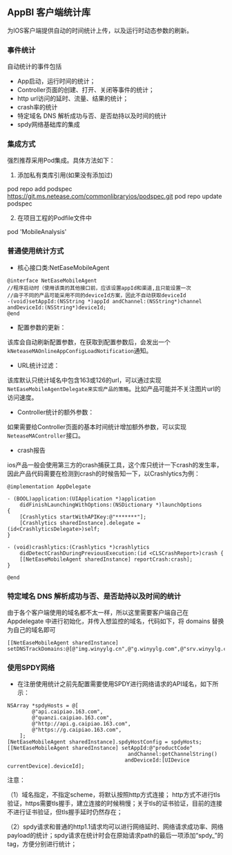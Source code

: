 ## AppBI 客户端统计库

为IOS客户端提供自动的时间统计上传，以及运行时动态参数的刷新。

### 事件统计

自动统计的事件包括

* App启动，运行时间的统计；
* Controller页面的创建、打开、关闭等事件的统计；
* http url访问的延时、流量、结果的统计；
* crash率的统计
* 特定域名 DNS 解析成功与否、是否劫持以及时间的统计
* spdy网络基础库的集成


### 集成方式

强烈推荐采用Pod集成。具体方法如下：

1.  添加私有类库引用(如果没有添加过)

pod repo add podspec https://git.ms.netease.com/commonlibraryios/podspec.git 
pod repo update podspec

2. 在项目工程的Podfile文件中

pod 'MobileAnalysis'


### 普通使用统计方式

* 核心接口类:NetEaseMobileAgent
```
@interface NetEaseMobileAgent
//程序启动时（使用该类的其他接口前，应该设置appId和渠道,且只能设置一次
//由于不同的产品可能采用不同的deviceId方案，因此不自动获取deviceId
-(void)setAppId:(NSString *)appId andChannel:(NSString*)channel andDeviceId:(NSString*)deviceId;
@end
```

* 配置参数的更新：

该库会自动刷新配置参数，在获取到配置参数后，会发出一个`kNeteaseMAOnlineAppConfigLoadNotification`通知。

* URL统计过滤：

该库默认只统计域名中包含163或126的url，可以通过实现`NetEaseMobileAgentDelegate来实现产品的策略`。比如产品可能并不关注图片url的访问速度。

* Controller统计的额外参数：

如果需要给Controller页面的基本时间统计增加额外参数，可以实现`NeteaseMAController`接口。

* crash报告

ios产品一般会使用第三方的crash捕获工具，这个库只统计一下crash的发生率，因此产品代码需要在检测到crash的时候告知一下，以Crashlytics为例：

```
@implementation AppDelegate

- (BOOL)application:(UIApplication *)application 
    didFinishLaunchingWithOptions:(NSDictionary *)launchOptions
{
    [Crashlytics startWithAPIKey:@"*******"];
    [Crashlytics sharedInstance].delegate = (id<CrashlyticsDelegate>)self;
}

- (void)crashlytics:(Crashlytics *)crashlytics 
    didDetectCrashDuringPreviousExecution:(id <CLSCrashReport>)crash {
    [[NetEaseMobileAgent sharedInstance] reportCrash:crash];
}

@end
```

### 特定域名 DNS 解析成功与否、是否劫持以及时间的统计

由于各个客户端使用的域名都不太一样，所以这里需要客户端自己在 Appdelegate 中进行初始化，并传入想监控的域名，代码如下，将 domains 替换为自己的域名即可

```
[[NetEaseMobileAgent sharedInstance] setDNSTrackDomains:@[@"img.winyylg.cn",@"g.winyylg.com",@"srv.winyylg.com",@"api.winyylg.com"]];

```


### 使用SPDY网络

*  在注册使用统计之前先配置需要使用SPDY进行网络请求的API域名，如下所示：

```
NSArray *spdyHosts = @[
		@"api.caipiao.163.com",
		@"quanzi.caipiao.163.com",
		@"http://api.g.caipiao.163.com",
		@"https://g.caipiao.163.com",
	];
[NetEaseMobileAgent sharedInstance].spdyHostConfig = spdyHosts;
[[NetEaseMobileAgent sharedInstance] setAppId:@"productCode"
                                       andChannel:getChannelString()
                                      andDeviceId:[UIDevice currentDevice].deviceId];
```

注意：

（1）域名指定，不指定scheme，将默认按照http方式连接； http方式不进行tls验证，https需要tls握手，建立连接的时候稍慢；关于tls的证书验证，目前的连接不进行证书验证，但tls握手延时仍然存在；

（2）spdy请求和普通的http1.1请求均可以进行网络延时、网络请求成功率、网络payload的统计；spdy请求在统计时会在原始请求path的最后一项添加“spdy_”的tag，方便分别进行统计；



